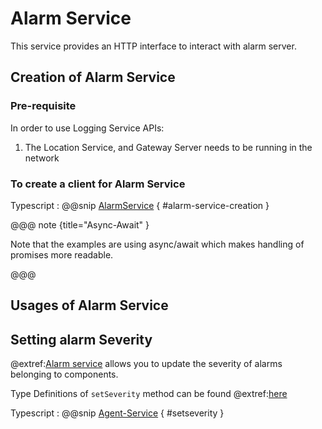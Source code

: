 # Alarm Service

This service provides an HTTP interface to interact with alarm server.

## Creation of Alarm Service

### Pre-requisite

In order to use Logging Service APIs:

1. The Location Service, and Gateway Server needs to be running in the network

### To create a client for Alarm Service

Typescript
:   @@snip [AlarmService](../../../../example/src/documentation/alarm/AlarmServiceExamples.ts) { #alarm-service-creation }

@@@ note {title="Async-Await" }

Note that the examples are using async/await which makes handling of promises more readable.

@@@

## Usages of Alarm Service

## Setting alarm Severity
@extref:[Alarm service](ts-docs:interfaces/clients.alarmservice.html) allows you to update the severity of alarms belonging to components.

Type Definitions of `setSeverity` method can be found @extref:[here](ts-docs:interfaces/clients.alarmservice.html#setseverity)

Typescript
:   @@snip [Agent-Service](../../../../example/src/documentation/alarm/AlarmServiceExamples.ts) { #setseverity }
